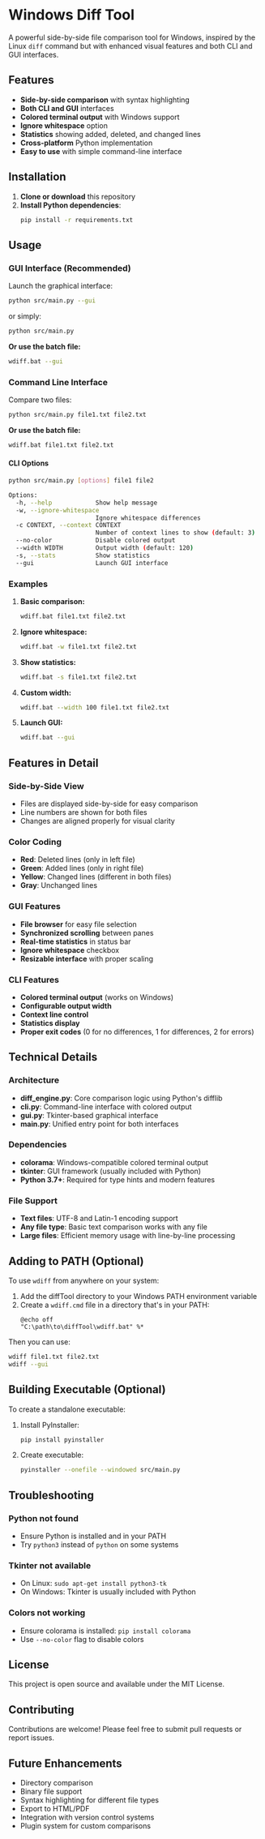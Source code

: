 # Windows Diff Tool

A powerful side-by-side file comparison tool for Windows, inspired by the Linux `diff` command but with enhanced visual features and both CLI and GUI interfaces.

## Features

- **Side-by-side comparison** with syntax highlighting
- **Both CLI and GUI** interfaces
- **Colored terminal output** with Windows support
- **Ignore whitespace** option
- **Statistics** showing added, deleted, and changed lines
- **Cross-platform** Python implementation
- **Easy to use** with simple command-line interface

## Installation

1. **Clone or download** this repository
2. **Install Python dependencies**:
   ```bash
   pip install -r requirements.txt
   ```

## Usage

### GUI Interface (Recommended)

Launch the graphical interface:
```bash
python src/main.py --gui
```
or simply:
```bash
python src/main.py
```

**Or use the batch file:**
```bash
wdiff.bat --gui
```

### Command Line Interface

Compare two files:
```bash
python src/main.py file1.txt file2.txt
```

**Or use the batch file:**
```bash
wdiff.bat file1.txt file2.txt
```

#### CLI Options

```bash
python src/main.py [options] file1 file2

Options:
  -h, --help            Show help message
  -w, --ignore-whitespace
                        Ignore whitespace differences
  -c CONTEXT, --context CONTEXT
                        Number of context lines to show (default: 3)
  --no-color            Disable colored output
  --width WIDTH         Output width (default: 120)
  -s, --stats           Show statistics
  --gui                 Launch GUI interface
```

### Examples

1. **Basic comparison:**
   ```bash
   wdiff.bat file1.txt file2.txt
   ```

2. **Ignore whitespace:**
   ```bash
   wdiff.bat -w file1.txt file2.txt
   ```

3. **Show statistics:**
   ```bash
   wdiff.bat -s file1.txt file2.txt
   ```

4. **Custom width:**
   ```bash
   wdiff.bat --width 100 file1.txt file2.txt
   ```

5. **Launch GUI:**
   ```bash
   wdiff.bat --gui
   ```

## Features in Detail

### Side-by-Side View
- Files are displayed side-by-side for easy comparison
- Line numbers are shown for both files
- Changes are aligned properly for visual clarity

### Color Coding
- **Red**: Deleted lines (only in left file)
- **Green**: Added lines (only in right file)
- **Yellow**: Changed lines (different in both files)
- **Gray**: Unchanged lines

### GUI Features
- **File browser** for easy file selection
- **Synchronized scrolling** between panes
- **Real-time statistics** in status bar
- **Ignore whitespace** checkbox
- **Resizable interface** with proper scaling

### CLI Features
- **Colored terminal output** (works on Windows)
- **Configurable output width**
- **Context line control**
- **Statistics display**
- **Proper exit codes** (0 for no differences, 1 for differences, 2 for errors)

## Technical Details

### Architecture
- **diff_engine.py**: Core comparison logic using Python's difflib
- **cli.py**: Command-line interface with colored output
- **gui.py**: Tkinter-based graphical interface
- **main.py**: Unified entry point for both interfaces

### Dependencies
- **colorama**: Windows-compatible colored terminal output
- **tkinter**: GUI framework (usually included with Python)
- **Python 3.7+**: Required for type hints and modern features

### File Support
- **Text files**: UTF-8 and Latin-1 encoding support
- **Any file type**: Basic text comparison works with any file
- **Large files**: Efficient memory usage with line-by-line processing

## Adding to PATH (Optional)

To use `wdiff` from anywhere on your system:

1. Add the diffTool directory to your Windows PATH environment variable
2. Create a `wdiff.cmd` file in a directory that's in your PATH:
   ```batch
   @echo off
   "C:\path\to\diffTool\wdiff.bat" %*
   ```

Then you can use:
```bash
wdiff file1.txt file2.txt
wdiff --gui
```

## Building Executable (Optional)

To create a standalone executable:

1. Install PyInstaller:
   ```bash
   pip install pyinstaller
   ```

2. Create executable:
   ```bash
   pyinstaller --onefile --windowed src/main.py
   ```

## Troubleshooting

### Python not found
- Ensure Python is installed and in your PATH
- Try `python3` instead of `python` on some systems

### Tkinter not available
- On Linux: `sudo apt-get install python3-tk`
- On Windows: Tkinter is usually included with Python

### Colors not working
- Ensure colorama is installed: `pip install colorama`
- Use `--no-color` flag to disable colors

## License

This project is open source and available under the MIT License.

## Contributing

Contributions are welcome! Please feel free to submit pull requests or report issues.

## Future Enhancements

- Directory comparison
- Binary file support
- Syntax highlighting for different file types
- Export to HTML/PDF
- Integration with version control systems
- Plugin system for custom comparisons
